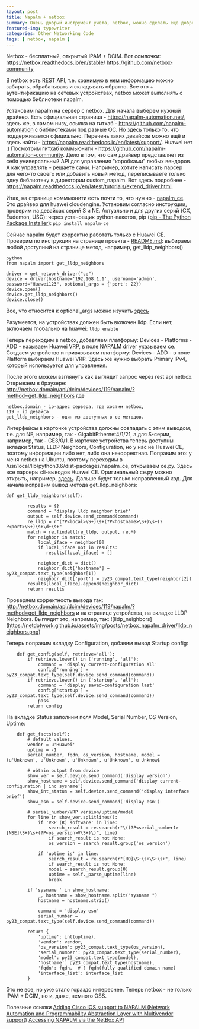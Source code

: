 ```yaml
---
layout: post
title: Napalm + netbox
summary: Очень добрый инструмент учета, netbox, можно сделать еще добрее. Сегодня прикрутим napalm driver к netbox и соберем данные с оборудования huawei.
featured-img: typewriter
categories: Other Networking Code
tags: [ netbox, napalm ]
---
```

Netbox - бесплатный, открытый IPAM + DCIM. Вот ссылочки: https://netbox.readthedocs.io/en/stable/
https://github.com/netbox-community

В netbox есть REST API, т.е. хранимую в нем информацию можно забирать, обрабатывать и складывать обратно. Все это + аутентификацию на сетевых устройствах, netbox может выполнять с помощью библиотеки napalm.

Установим napalm на сервер с netbox.
Для начала выберем нужный драйвер. 
Есть официальная страница - https://napalm-automation.net/, здесь же, в самом низу, ссылка на гитхаб - https://github.com/napalm-automation с библиотеками под разные ОС. Но здесь только то, что поддерживается официально. Перечень таких девайсов можно ещё и здесь найти - https://napalm.readthedocs.io/en/latest/support/. Huawei нет :(
Посмотрим гитхаб коммьюнити - https://github.com/napalm-automation-community. 
Дело в том, что сам драйвер представляет из себя универсальный API для управления "коробками" любых вендоров. А как управлять - решаете сами. Например, хотите написать парсер для чего-то своего или добавить новый метод, переписываете только одну библиотеку в директории custom_napalm. Вот здесь подробнее - https://napalm.readthedocs.io/en/latest/tutorials/extend_driver.html.

Итак, на странице коммьюнити есть почти то, что нужно - [napalm_ce](https://github.com/napalm-automation-community/napalm-ce). Это драйвер для huawei cloudengine. Установим согласно инструкции, проверим на девайсах серий S и NE. Актуально и для других серий (CX, Eudemon, USG):
через установщик python-пакетов, pip ([pip - The Python Package Installer](https://pip.pypa.io/en/stable/)):
`pip install napalm-ce`

Сейчас napalm будет корректно работать только с Huawei CE. Проверим по инструкции на странице проекта -  [README.md](https://github.com/napalm-automation-community/napalm-ce/blob/master/):
выбираем любой доступный на странице метод, например, get_lldp_neighbors()

```
python
from napalm import get_lldp_neighbors

driver = get_network_driver("ce")
device = driver(hostname='192.168.1.1', username='admin', password="Huawei123", optional_args = {'port': 22})
device.open()
device.get_lldp_neighbors()
device.close()
```

Все, что относится к optional_args можно изучить [здесь](https://napalm.readthedocs.io/en/latest/support/#optional-arguments)

Разумеется, на устройствах должен быть включен lldp. Если нет, включаем глобально на huawei:
`lldp enable`

Теперь переходим в netbox, добавляем платформу:
Devices - Platforms - ADD - называем Huawei VRP, в поле NAPALM driver указываем ce.
Создаем устройство и привязываем платформу:
Devices - ADD - в поле Platform выбираем Huawei VRP. Здесь же нужно выбрать Primary IPv4, который используется для управления.

После этого можем взглянуть как выглядит запрос через rest api netbox. Открываем в браузере:
http://netbox.domain/api/dcim/devices/119/napalm/?method=get_lldp_neighbors
где
```
netbox.domain - ip-адрес сервера, где хостим netbox,
119 - id девайса
get_lldp_neighbors - один из доступных в ce методов.
```
Интерфейсы в карточке устройства должны совпадать с этим выводом, т.е. для NE, например, так - GigabitEthernet4/1/21, а для S-серии, например, так - GE3/0/1.
В карточке устройства теперь доступны вкладки Status, LLDP Neighbors, Configuration, но у нас не Huawei CE, поэтому информации либо нет, либо она некорректная. Поправим это:
у меня netbox на Ubuntu, поэтому переходим в /usr/local/lib/python3.6/dist-packages/napalm_ce, открываем ce.py. Здесь все парсеры cli-выводов Huawei CE.
Оригинальный ce.py можно открыть, например, [здесь](https://github.com/napalm-automation-community/napalm-ce/blob/master/napalm_ce/ce.py). Дальше будет только исправленный код.
Для начала исправим вывод метода get_lldp_neighbors:

```
def get_lldp_neighbors(self):

        results = {}
        command = 'display lldp neighbor brief'
        output = self.device.send_command(command)
        re_lldp = r"(?P<local>\S+)\s+(?P<hostname>\S+)\s+(?P<port>\S+)\s+\d+\s+"
        match = re.findall(re_lldp, output, re.M)
        for neighbor in match:
            local_iface = neighbor[0]
            if local_iface not in results:
               results[local_iface] = []
               
            neighbor_dict = dict()
            neighbor_dict['hostname'] = py23_compat.text_type(neighbor[1])
            neighbor_dict['port'] = py23_compat.text_type(neighbor[2])
        results[local_iface].append(neighbor_dict)
        return results
```
Проверяем корректность вывода так:
http://netbox.domain/api/dcim/devices/119/napalm/?method=get_lldp_neighbors и на странице устройства, на вкладке LLDP Neighbors. Выглядит это, например, так:
![lldp_neighbors] (https://netdotwork.github.io/assets/img/posts/netbox_napalm_driver/lldp_neighbors.png)

Теперь поправим вкладку Configuration, добавим вывод Startup config:
```
    def get_config(self, retrieve='all'):
        if retrieve.lower() in ('running', 'all'):
            command = 'display current-configuration all'
            config['running'] = py23_compat.text_type(self.device.send_command(command))
        if retrieve.lower() in ('startup', 'all'):
            command = 'display saved-configuration last'
            config['startup'] = py23_compat.text_type(self.device.send_command(command))
            pass
        return config
```

На вкладке Status заполним поля Model, Serial Number, OS Version, Uptime:
```
    def get_facts(self):
        # default values.
        vendor = u'Huawei'
        uptime = -1
        serial_number, fqdn, os_version, hostname, model = (u'Unknown', u'Unknown', u'Unknown', u'Unknown', u'Unknow$

        # obtain output from device
        show_ver = self.device.send_command('display version')
        show_hostname = self.device.send_command('display current-configuration | inc sysname')
        show_int_status = self.device.send_command('display interface brief')
        show_esn = self.device.send_command('display esn')

        # serial_number/VRP version/uptime/model
        for line in show_ver.splitlines():
            if 'VRP (R) software' in line:
                search_result = re.search(r"\((?P<serial_number1>[NSE]\S+)\s+(?P<os_version>V\S+)\)", line)
                if search_result is not None:
                os_version = search_result.group('os_version')

            if 'uptime is' in line:
                search_result = re.search(r"[HQ]\S+\s+\S+\s+", line)
                if search_result is not None:
                model = search_result.group(0)
                uptime = self._parse_uptime(line)
                break

        if 'sysname ' in show_hostname:
            _, hostname = show_hostname.split("sysname ")
            hostname = hostname.strip()

            command = 'display esn'
            serial_number = py23_compat.text_type(self.device.send_command(command))

        return {
            'uptime': int(uptime),
            'vendor': vendor,
            'os_version': py23_compat.text_type(os_version),
            'serial_number': py23_compat.text_type(serial_number),
            'model': py23_compat.text_type(model),
            'hostname': py23_compat.text_type(hostname),
            'fqdn': fqdn,  # ? fqdn(fully qualified domain name)
            'interface_list': interface_list
        }
```

Это не все, но уже стало гораздо интереснее. Теперь netbox - не только IPAM + DCIM, но и, даже, немного OSS.

Полезные ссылки
[Adding Cisco IOS support to NAPALM (Network Automation and Programmability Abstraction Layer with Multivendor support)](https://projectme10.wordpress.com/2015/12/07/adding-cisco-ios-support-to-napalm-network-automation-and-programmability-abstraction-layer-with-multivendor-support/])
[Accessing NAPALM via the NetBox API](https://www.youtube.com/watch?v=ha2kNRiO_Ng&t=389s)
